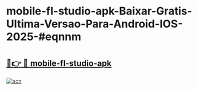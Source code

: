 # mobile-fl-studio-apk-Baixar-Gratis-Ultima-Versao-Para-Android-IOS-2025-#eqnnm

# <h2><a href="https://ainizakaria.my?title=mobile-fl-studio-apk&ref=22M">🔗👉 🔴 mobile-fl-studio-apk</a></h2>

[![acn](https://github.com/user-attachments/assets/0f9c940e-d8b0-45ae-aac7-cd30a18b3e1c)](https://ainizakaria.my?title=mobile-fl-studio-apk&ref=22M)

